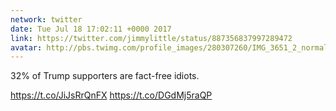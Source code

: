 ```yaml
---
network: twitter
date: Tue Jul 18 17:02:11 +0000 2017
link: https://twitter.com/jimmylittle/status/887356837997289472
avatar: http://pbs.twimg.com/profile_images/280307260/IMG_3651_2_normal.jpg
---
```


32% of Trump supporters are fact-free idiots.

https://t.co/JiJsRrQnFX https://t.co/DGdMj5raQP
